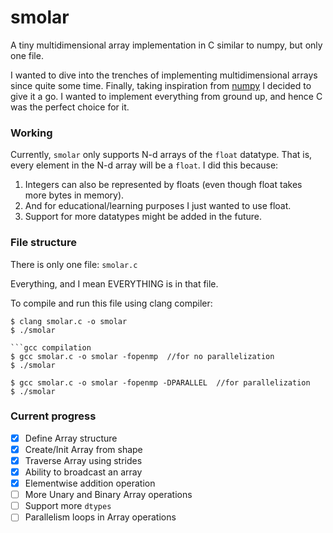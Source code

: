 # smolar

A tiny multidimensional array implementation in C similar to numpy, but only one file.

I wanted to dive into the trenches of implementing multidimensional arrays since quite some time. Finally, taking inspiration from [numpy](https://numpy.org) I decided to give it a go. I wanted to implement everything from ground up, and hence C was the perfect choice for it.

### Working

Currently, `smolar` only supports N-d arrays of the `float` datatype. That is, every element in the N-d array will be a `float`. I did this because:

1. Integers can also be represented by floats (even though float takes more bytes in memory).
2. And for educational/learning purposes I just wanted to use float.
3. Support for more datatypes might be added in the future.

### File structure

There is only one file: `smolar.c`

Everything, and I mean EVERYTHING is in that file.

To compile and run this file using clang compiler:

```shell
$ clang smolar.c -o smolar
$ ./smolar

```gcc compilation
$ gcc smolar.c -o smolar -fopenmp  //for no parallelization
$ ./smolar

$ gcc smolar.c -o smolar -fopenmp -DPARALLEL  //for parallelization
$ ./smolar
```

### Current progress

- [x] Define Array structure
- [x] Create/Init Array from shape
- [x] Traverse Array using strides
- [x] Ability to broadcast an array
- [x] Elementwise addition operation
- [ ] More Unary and Binary Array operations
- [ ] Support more `dtypes`
- [ ] Parallelism loops in Array operations
